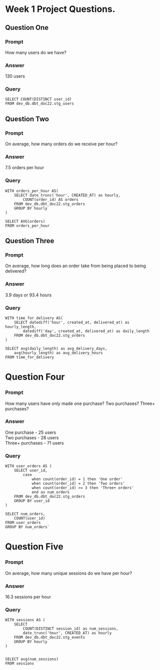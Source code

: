 # Week 1 Project Questions. 

## Question One
### Prompt
How many users do we have?
### Answer
130 users
### Query
```
SELECT COUNT(DISTINCT user_id) 
FROM dev_db.dbt_doc22.stg_users
```

## Question Two
### Prompt
On average, how many orders do we receive per hour?
### Answer
7.5 orders per hour
### Query
```
WITH orders_per_hour AS(
    SELECT date_trunc('hour', CREATED_AT) as hourly,
        COUNT(order_id) AS orders
    FROM dev_db.dbt_doc22.stg_orders
    GROUP BY hourly
)

SELECT AVG(orders) 
FROM orders_per_hour
```

## Question Three
### Prompt
On average, how long does an order take from being placed to being delivered?
### Answer
3.9 days or 93.4 hours
### Query
```
WITH time_for_delivery AS(
    SELECT datediff('hour', created_at, delivered_at) as hourly_length,
        datediff('day', created_at, delivered_at) as daily_length
    FROM dev_db.dbt_doc22.stg_orders
)

SELECT avg(daily_length) as avg_delivery_days,
    avg(hourly_length) as avg_delivery_hours
FROM time_for_delivery
```

# Question Four
### Prompt
How many users have only made one purchase? Two purchases? Three+ purchases?
### Answer
One purchase - 25 users  
Two purchases - 28 users  
Three+ purchases - 71 users  
### Query
```
WITH user_orders AS (
    SELECT user_id,
        case
            when count(order_id) = 1 then 'One order'
            when count(order_id) = 2 then 'Two orders'
            when count(order_id) >= 3 then 'Three+ orders'
            end as num_orders
    FROM dev_db.dbt_doc22.stg_orders
    GROUP BY user_id
)

SELECT num_orders,
    COUNT(user_id)
FROM user_orders
GROUP BY num_orders`
```

# Question Five
### Prompt
On average, how many unique sessions do we have per hour?
### Answer
16.3 sessions per hour
### Query
```
WITH sessions AS (
    SELECT
        COUNT(DISTINCT session_id) as num_sessions,
        date_trunc('hour', CREATED_AT) as hourly
    FROM dev_db.dbt_doc22.stg_events
    GROUP BY hourly
)


SELECT avg(num_sessions)
FROM sessions
```
